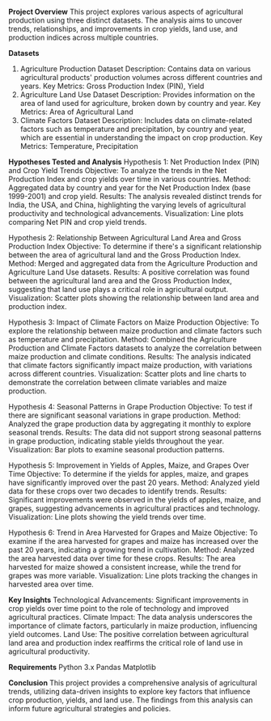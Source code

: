 **Project Overview**
This project explores various aspects of agricultural production using three distinct datasets. The analysis aims to uncover trends, relationships, and improvements in crop yields, land use, and production indices across multiple countries.

**Datasets**
1. Agriculture Production Dataset
Description: Contains data on various agricultural products' production volumes across different countries and years.
Key Metrics: Gross Production Index (PIN), Yield
2. Agriculture Land Use Dataset
Description: Provides information on the area of land used for agriculture, broken down by country and year.
Key Metrics: Area of Agricultural Land
3. Climate Factors Dataset
Description: Includes data on climate-related factors such as temperature and precipitation, by country and year, which are essential in understanding the impact on crop production.
Key Metrics: Temperature, Precipitation

**Hypotheses Tested and Analysis**
Hypothesis 1: Net Production Index (PIN) and Crop Yield Trends
Objective: To analyze the trends in the Net Production Index and crop yields over time in various countries.
Method: Aggregated data by country and year for the Net Production Index (base 1999-2001) and crop yield.
Results: The analysis revealed distinct trends for India, the USA, and China, highlighting the varying levels of agricultural productivity and technological advancements.
Visualization: Line plots comparing Net PIN and crop yield trends.

Hypothesis 2: Relationship Between Agricultural Land Area and Gross Production Index
Objective: To determine if there's a significant relationship between the area of agricultural land and the Gross Production Index.
Method: Merged and aggregated data from the Agriculture Production and Agriculture Land Use datasets.
Results: A positive correlation was found between the agricultural land area and the Gross Production Index, suggesting that land use plays a critical role in agricultural output.
Visualization: Scatter plots showing the relationship between land area and production index.

Hypothesis 3: Impact of Climate Factors on Maize Production
Objective: To explore the relationship between maize production and climate factors such as temperature and precipitation.
Method: Combined the Agriculture Production and Climate Factors datasets to analyze the correlation between maize production and climate conditions.
Results: The analysis indicated that climate factors significantly impact maize production, with variations across different countries.
Visualization: Scatter plots and line charts to demonstrate the correlation between climate variables and maize production.

Hypothesis 4: Seasonal Patterns in Grape Production
Objective: To test if there are significant seasonal variations in grape production.
Method: Analyzed the grape production data by aggregating it monthly to explore seasonal trends.
Results: The data did not support strong seasonal patterns in grape production, indicating stable yields throughout the year.
Visualization: Bar plots to examine seasonal production patterns.

Hypothesis 5: Improvement in Yields of Apples, Maize, and Grapes Over Time
Objective: To determine if the yields for apples, maize, and grapes have significantly improved over the past 20 years.
Method: Analyzed yield data for these crops over two decades to identify trends.
Results: Significant improvements were observed in the yields of apples, maize, and grapes, suggesting advancements in agricultural practices and technology.
Visualization: Line plots showing the yield trends over time.

Hypothesis 6: Trend in Area Harvested for Grapes and Maize
Objective: To examine if the area harvested for grapes and maize has increased over the past 20 years, indicating a growing trend in cultivation.
Method: Analyzed the area harvested data over time for these crops.
Results: The area harvested for maize showed a consistent increase, while the trend for grapes was more variable.
Visualization: Line plots tracking the changes in harvested area over time.

**Key Insights**
Technological Advancements: Significant improvements in crop yields over time point to the role of technology and improved agricultural practices.
Climate Impact: The data analysis underscores the importance of climate factors, particularly in maize production, influencing yield outcomes.
Land Use: The positive correlation between agricultural land area and production index reaffirms the critical role of land use in agricultural productivity.

**Requirements**
Python 3.x
Pandas
Matplotlib

**Conclusion**
This project provides a comprehensive analysis of agricultural trends, utilizing data-driven insights to explore key factors that influence crop production, yields, and land use. The findings from this analysis can inform future agricultural strategies and policies.
